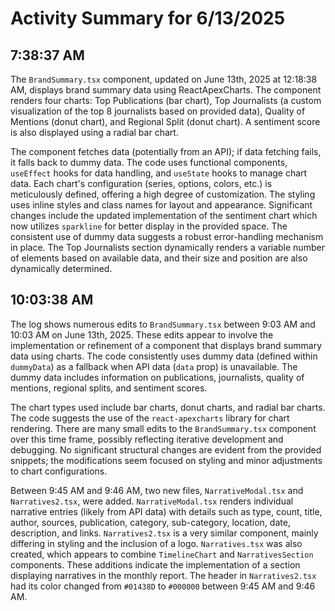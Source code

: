 # Activity Summary for 6/13/2025

## 7:38:37 AM
The `BrandSummary.tsx` component, updated on June 13th, 2025 at 12:18:38 AM, displays brand summary data using ReactApexCharts.  The component renders four charts: Top Publications (bar chart), Top Journalists (a custom visualization of the top 8 journalists based on provided data), Quality of Mentions (donut chart), and Regional Split (donut chart).  A sentiment score is also displayed using a radial bar chart.

The component fetches data (potentially from an API); if data fetching fails, it falls back to dummy data.  The code uses functional components, `useEffect` hooks for data handling, and `useState` hooks to manage chart data.  Each chart's configuration (series, options, colors, etc.) is meticulously defined, offering a high degree of customization.  The styling uses inline styles and class names for layout and appearance.  Significant changes include the updated implementation of the sentiment chart which now utilizes `sparkline` for better display in the provided space.  The consistent use of dummy data suggests a robust error-handling mechanism in place. The Top Journalists section dynamically renders a variable number of elements based on available data, and their size and position are also dynamically determined.


## 10:03:38 AM
The log shows numerous edits to `BrandSummary.tsx` between 9:03 AM and 10:03 AM on June 13th, 2025.  These edits appear to involve the implementation or refinement of a component that displays brand summary data using charts.  The code consistently uses dummy data (defined within `dummyData`) as a fallback when API data (`data` prop) is unavailable.  The dummy data includes information on publications, journalists, quality of mentions, regional splits, and sentiment scores.

The chart types used include bar charts, donut charts, and radial bar charts.  The code suggests the use of the `react-apexcharts` library for chart rendering.  There are many small edits to the `BrandSummary.tsx` component over this time frame, possibly reflecting iterative development and debugging.  No significant structural changes are evident from the provided snippets; the modifications seem focused on styling and minor adjustments to chart configurations.

Between 9:45 AM and 9:46 AM, two new files, `NarrativeModal.tsx` and `Narratives2.tsx`, were added. `NarrativeModal.tsx` renders individual narrative entries (likely from API data) with details such as type, count, title, author, sources, publication, category, sub-category, location, date, description, and links.  `Narratives2.tsx` is a very similar component, mainly differing in styling and the inclusion of a logo.  `Narratives.tsx` was also created, which appears to combine `TimelineChart` and `NarrativesSection` components.  These additions indicate the implementation of a section displaying narratives in the monthly report. The header in `Narratives2.tsx` had its color changed from `#01438D` to `#000000`  between 9:45 AM and 9:46 AM.
